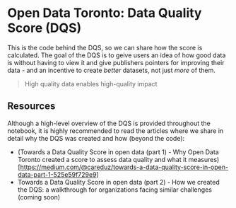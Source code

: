# Open Data Toronto: Data Quality Score (DQS)

This is the code behind the DQS, so we can share how the score is calculated. The goal of the DQS is to geive users an idea of how good data is without having to view it and give publishers pointers for improving their data - and an incentive to create _better_ datasets, not just _more_ of them.

> High quality data enables high-quality impact

## Resources

Although a high-level overview of the DQS is provided throughout the notebook, it is highly recommended to read the articles where we share in detail why the DQS was created and how (beyond the code):

* (Towards a Data Quality Score in open data (part 1) - Why Open Data Toronto created a score to assess data quality and what it measures)[https://medium.com/@careduz/towards-a-data-quality-score-in-open-data-part-1-525e59f729e9]
* Towards a Data Quality Score in open data (part 2) - How we created the DQS: a walkthrough for organizations facing similar challenges (coming soon)
